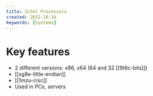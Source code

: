 ```yaml
---
title: Intel Processors
created: 2022-10-14
keywords: [Systems]
---
```


# Key features

- 2 different versions: x86, x64 (64 and 32 [[9t6c-bits]])
- [[xg8e-little-endian]]
- [[1mzu-cisc]]
- Used in PCs, servers
